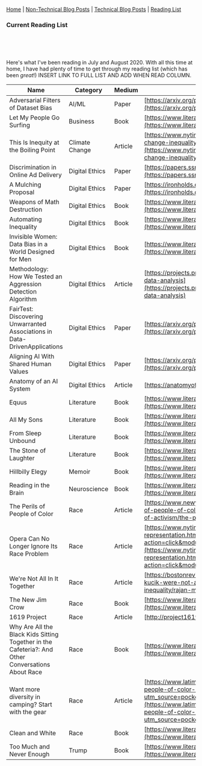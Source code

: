 <head>
<link rel="apple-touch-icon" sizes="57x57" href="./images/apple-icon-57x57.png">
<link rel="apple-touch-icon" sizes="60x60" href="./images/apple-icon-60x60.png">
<link rel="apple-touch-icon" sizes="72x72" href="./images/apple-icon-72x72.png">
<link rel="apple-touch-icon" sizes="76x76" href="./images/apple-icon-76x76.png">
<link rel="apple-touch-icon" sizes="114x114" href="./images/apple-icon-114x114.png">
<link rel="apple-touch-icon" sizes="120x120" href="./images/apple-icon-120x120.png">
<link rel="apple-touch-icon" sizes="144x144" href="./images/apple-icon-144x144.png">
<link rel="apple-touch-icon" sizes="152x152" href="./images/apple-icon-152x152.png">
<link rel="apple-touch-icon" sizes="180x180" href="./images/apple-icon-180x180.png">
<link rel="icon" type="image/png" sizes="192x192"  href="./images/android-icon-192x192.png">
<link rel="icon" type="image/png" sizes="32x32" href="./images/favicon-32x32.png">
<link rel="icon" type="image/png" sizes="96x96" href="./images/favicon-96x96.png">
<link rel="icon" type="image/png" sizes="16x16" href="./images/favicon-16x16.png">
<link rel="manifest" href="./images/manifest.json">
<meta name="msapplication-TileColor" content="#ffffff">
<meta name="msapplication-TileImage" content="/ms-icon-144x144.png">
<meta name="theme-color" content="#ffffff">
<title>Justin Gould</title>
</head>

<p center><a href="https://gouldju1.github.io/gouldju1/">Home</a> | <a href="https://gouldju1.github.io/gouldju1/pages/blogs">Non-Technical Blog Posts</a> | <a href="https://gouldju1.github.io/gouldju1/pages/tech_blogs">Technical Blog Posts</a> | <a href="https://gouldju1.github.io/gouldju1/pages/reading_list">Reading List</a></p>
<h3>Current Reading List</h3>
<br><br><br>

Here's what I've been reading in July and August 2020. With all this time at home, I have had plenty of time to get through my reading list (which has been _great_!) INSERT LINK TO FULL LIST AND ADD WHEN READ COLUMN.

| Name                                                                                              | Category       | Medium  | Link                                                                                                                                 | Read |
|---------------------------------------------------------------------------------------------------|----------------|---------|--------------------------------------------------------------------------------------------------------------------------------------|------|
| Adversarial Filters of Dataset Bias                                                               | AI/ML          | Paper   | [https://arxiv.org/pdf/2002.04108.pdf](https://arxiv.org/pdf/2002.04108.pdf)                                                                                                 | Yes  |
| Let My People Go Surfing                                                                          | Business       | Book    | [https://www.literatibookstore.com/book/9780143109679](https://www.literatibookstore.com/book/9780143109679)                                                                                 | No   |
| This Is Inequity at the Boiling Point                                                             | Climate Change | Article | [https://www.nytimes.com/interactive/2020/08/06/climate/climate-change-inequality-heat.html](https://www.nytimes.com/interactive/2020/08/06/climate/climate-change-inequality-heat.html)                                           | Yes  |
| Discrimination in Online Ad Delivery                                                              | Digital Ethics | Paper   | [https://papers.ssrn.com/sol3/papers.cfm?abstract_id=2208240](https://papers.ssrn.com/sol3/papers.cfm?abstract_id=2208240)                                                                          | Yes  |
| A Mulching Proposal                                                                               | Digital Ethics | Paper   | [https://ironholds.org/resources/papers/mulching.pdf](https://ironholds.org/resources/papers/mulching.pdf)                                                                                  | Yes  |
| Weapons of Math Destruction                                                                       | Digital Ethics | Book    | [https://www.literatibookstore.com/book/9780553418835](https://www.literatibookstore.com/book/9780553418835)                                                                                 | Yes  |
| Automating Inequality                                                                             | Digital Ethics | Book    | [https://www.literatibookstore.com/book/9781250215789](https://www.literatibookstore.com/book/9781250215789)                                                                                 | Yes  |
| Invisible Women: Data Bias in a World Designed for Men                                            | Digital Ethics | Book    | [https://www.literatibookstore.com/book/9781419729072](https://www.literatibookstore.com/book/9781419729072)                                                                                 | Yes  |
| Methodology: How We Tested an Aggression Detection Algorithm                                      | Digital Ethics | Article | [https://projects.propublica.org/graphics/aggression-detector-data-analysis](https://projects.propublica.org/graphics/aggression-detector-data-analysis)                                                           | Yes  |
| FairTest: Discovering Unwarranted Associations in Data-DrivenApplications                         | Digital Ethics | Paper   | [https://arxiv.org/pdf/1510.02377.pdf](https://arxiv.org/pdf/1510.02377.pdf)                                                                                                 | Yes  |
| Aligning AI With Shared Human Values                                                              | Digital Ethics | Paper   | [https://arxiv.org/pdf/2008.02275v1.pdf](https://arxiv.org/pdf/2008.02275v1.pdf)                                                                                               | Yes  |
| Anatomy of an AI System                                                                           | Digital Ethics | Article | [https://anatomyof.ai/](https://anatomyof.ai/)                                                                                                                | Yes  |
| Equus                                                                                             | Literature     | Book    | [https://www.literatibookstore.com/book/9780743287302](https://www.literatibookstore.com/book/9780743287302)                                                                                 | Yes  |
| All My Sons                                                                                       | Literature     | Book    | [https://www.literatibookstore.com/book/9780141185460](https://www.literatibookstore.com/book/9780141185460)                                                                                 | Yes  |
| From Sleep Unbound                                                                                | Literature     | Book    | [https://www.literatibookstore.com/book/9780804008372](https://www.literatibookstore.com/book/9780804008372)                                                                                 | Yes  |
| The Stone of Laughter                                                                             | Literature     | Book    | [https://www.literatibookstore.com/book/9781566561907](https://www.literatibookstore.com/book/9781566561907)                                                                                 | Yes  |
| Hillbilly Elegy                                                                                   | Memoir         | Book    | [https://www.literatibookstore.com/book/9780062300553](https://www.literatibookstore.com/book/9780062300553)                                                                                 | No   |
| Reading in the Brain                                                                              | Neuroscience   | Book    | [https://www.literatibookstore.com/book/9780143118053](https://www.literatibookstore.com/book/9780143118053)                                                                                 | No   |
| The Perils of People of Color                                                                   | Race           | Article | [https://www.newyorker.com/news/annals-of-activism/the-perils-of-people-of-color](https://www.newyorker.com/news/annals-of-activism/the-perils-of-people-of-color)                                                      | Yes  |
| Opera Can No Longer Ignore Its Race Problem                                                       | Race           | Article | [https://www.nytimes.com/2020/07/16/arts/music/opera-race-representation.html?action=click&module=RelatedLinks&pgtype=Article](https://www.nytimes.com/2020/07/16/arts/music/opera-race-representation.html?action=click&module=RelatedLinks&pgtype=Article)         | Yes  |
| We're Not All In It Together                                                                      | Race           | Article | [https://bostonreview.net/class-inequality/rajan-menon-jeffrey-kucik-were-not-all-it-together](https://bostonreview.net/class-inequality/rajan-menon-jeffrey-kucik-were-not-all-it-together)                                         | Yes  |
| The New Jim Crow                                                                                  | Race           | Book    | [https://www.literatibookstore.com/book/9781620971932](https://www.literatibookstore.com/book/9781620971932)                                                                                 | Yes  |
| 1619 Project                                                                                      | Race           | Article | [http://project1619.org/](http://project1619.org/)                                                                                                              | Yes  |
| Why Are All the Black Kids Sitting Together in the Cafeteria?: And Other Conversations About Race | Race           | Book    | [https://www.literatibookstore.com/book/9780465060689](https://www.literatibookstore.com/book/9780465060689)                                                                                 | No   |
| Want more diversity in camping? Start with the gear                                               | Race           | Article | [https://www.latimes.com/lifestyle/story/2020-08-10/want-more-people-of-color-in-the-outdoors-give-them-gear?utm_source=pocket-newtab](https://www.latimes.com/lifestyle/story/2020-08-10/want-more-people-of-color-in-the-outdoors-give-them-gear?utm_source=pocket-newtab) | Yes  |
| Clean and White                                                                                   | Race           | Book    | [https://www.literatibookstore.com/book/9781479874378](https://www.literatibookstore.com/book/9781479874378)                                                                                 | No   |
| Too Much and Never Enough                                                                         | Trump          | Book    | [https://www.literatibookstore.com/book/9781982141462](https://www.literatibookstore.com/book/9781982141462)                                                                                 | No   |